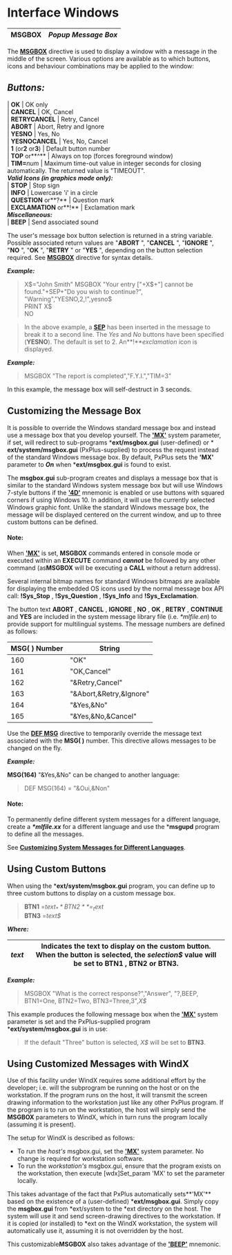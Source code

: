 # Interface Windows

**MSGBOX** |  **_Popup Message Box_**  
---|---  
  
The **[MSGBOX](../../../directives/msgbox.md)** directive is used to display a window with a message in the middle of the screen. Various options are available as to which buttons, icons and behaviour combinations may be applied to the window:

**_Buttons:_**  
---  
|  **OK** |  OK only  
|  **CANCEL** |  OK, Cancel  
|  **RETRYCANCEL** |  Retry, Cancel  
|  **ABORT** |  Abort, Retry and Ignore  
|  **YESNO** |  Yes, No  
|  **YESNOCANCEL** |  Yes, No, Cancel  
|  **1** (or**2** or**3**) |  Default button number  
|  **TOP** or**^** |  Always on top (forces foreground window)  
|  **TIM=**_num_ |  Maximum time-out value in integer seconds for closing automatically. The returned value is "TIMEOUT".  
**_Valid Icons (in graphics mode only):_**  
|  **STOP** |  Stop sign  
|  **INFO** |  Lowercase 'i' in a circle  
|  **QUESTION** or**?** |  Question mark  
|  **EXCLAMATION** or**!** |  Exclamation mark  
**_Miscellaneous:_**  
|  **BEEP** |  Send associated sound  
  
The user's message box button selection is returned in a string variable. Possible associated return values are "**ABORT** ", "**CANCEL** ", "**IGNORE** ", "**NO** ", "**OK** ", "**RETRY** " or "**YES** ", depending on the button selection required. See **[MSGBOX](../../../directives/msgbox.md)** directive for syntax details.

**_Example:_**

> X$="John Smith"   
>  MSGBOX "Your entry ["+X$+"] cannot be found."+SEP+"Do you wish to continue?", "Warning","YESNO,2,!",yesno$   
>  PRINT X$   
>  NO

> In the above example, a **[SEP](../../../functions/sep.md)** has been inserted in the message to break it to a second line. The _Yes_ and _No_ buttons have been specified (**YESNO**). The default is set to 2. An**!**_exclamation_ icon is displayed.

**_Example:_**

> MSGBOX "The report is completed","F.Y.I.","TIM=3"

In this example, the message box will self-destruct in 3 seconds.

## Customizing the Message Box

It is possible to override the Windows standard message box and instead use a message box that you develop yourself. The **['MX'](../../../parameters/mx.md)** system parameter, if set, will redirect to sub-programs ***ext/msgbox.gui** (user-defined) or * **ext/system/msgbox.gui** (PxPlus-supplied) to process the request instead of the standard Windows message box. By default, PxPlus sets the **'MX'** parameter to **_On_** when ***ext/msgbox.gui** is found to exist.

The **msgbox.gui** sub-program creates and displays a message box that is similar to the standard Windows system message box but will use Windows 7-style buttons if the **['4D'](../../../mnemonics/4d.md)** mnemonic is enabled or use buttons with squared corners if using Windows 10. In addition, it will use the currently selected Windows graphic font. Unlike the standard Windows message box, the message will be displayed centered on the current window, and up to three custom buttons can be defined.

#### **Note:**  
When **['MX'](../../../parameters/mx.md)** is set, **MSGBOX** commands entered in console mode or executed within an **EXECUTE** command **_cannot_** be followed by any other command (as**MSGBOX** will be executing a **CALL** without a return address).

Several internal bitmap names for standard Windows bitmaps are available for displaying the embedded OS icons used by the normal message box API call: **!Sys_Stop** , **!Sys_Question** , **!Sys_Info** and **!Sys_Exclamation**.

The button text **ABORT** , **CANCEL** , **IGNORE** , **NO** , **OK** , **RETRY** , **CONTINUE** and **YES** are included in the system message library file (i.e. _*mlfile.en_) to provide support for multilingual systems. The message numbers are defined as follows:

**MSG( ) Number** |  **String**  
---|---  
160 |  "OK"  
161 |  "OK,Cancel"  
162 |  "&Retry,Cancel"  
163 |  "&Abort,&Retry,&Ignore"  
164 |  "&Yes,&No"  
165 |  "&Yes,&No,&Cancel"  
  
Use the **[DEF MSG](../../../directives/def_msg.md)** directive to temporarily override the message text associated with the **MSG( )** number. This directive allows messages to be changed on the fly.

**_Example:_**

**MSG(164)** "&Yes,&No" can be changed to another language:

> DEF MSG(164) = "&Oui,&Non"

#### **Note:**  
To permanently define different system messages for a different language, create a **_*mlfile.xx_** for a different language and use the ***msgupd** program to define all the messages.  
  
See **[Customizing System Messages for Different Languages](../../../PxPlus%20System%20Programs%20and%20Files/Message%20Library/Overview.htm#customizing)**.

##  Using Custom Buttons

When using the ***ext/system/msgbox.gui** program, you can define up to three custom buttons to display on a custom message box.

> **BTN1** =_text$_  
> **BTN2** =_text$_  
> **BTN3** =_text$_

**_Where:_**

_text_ |  Indicates the text to display on the custom button. When the button is selected, the _selection$_ value will be set to **BTN1** , **BTN2** or **BTN3**.  
---|---  
  
**_Example:_**

> MSGBOX "What is the correct response?","Answer", "?,BEEP, BTN1=One, BTN2=Two, BTN3=Three,3",_X$_

This example produces the following message box when the **['MX'](../../../parameters/mx.md)** system parameter is set and the PxPlus-supplied program ***ext/system/msgbox.gui** is in use:

> If the default "Three" button is selected, _X$_ will be set to **BTN3**.

## Using Customized Messages with WindX

Use of this facility under WindX requires some additional effort by the developer; i.e. will the subprogram be running on the host or on the workstation. If the program runs on the host, it will transmit the screen drawing information to the workstation just like any other PxPlus program. If the program is to run on the workstation, the host will simply send the **MSGBOX** parameters to WindX, which in turn runs the program locally (assuming it is present).

The setup for WindX is described as follows:

  * To run the _host's_ msgbox.gui, set the **['MX'](../../../parameters/mx.md)** system parameter. No change is required for workstation software.
  * To run the _workstation's_ msgbox.gui, ensure that the program exists on the workstation, then execute [wdx]Set_param 'MX' to set the parameter locally.



This takes advantage of the fact that PxPlus automatically sets**'MX'** based on the existence of a (user-defined) ***ext/msgbox.gui**. Simply copy the **msgbox.gui** from *ext/system to the *ext directory on the host. The system will use it and send screen-drawing directives to the workstation. If it is copied (or installed) to *ext on the WindX workstation, the system will automatically use it, assuming it is not overridden by the host.

This customizable**MSGBOX** also takes advantage of the **['BEEP'](../../../mnemonics/beep.md)** mnemonic.
